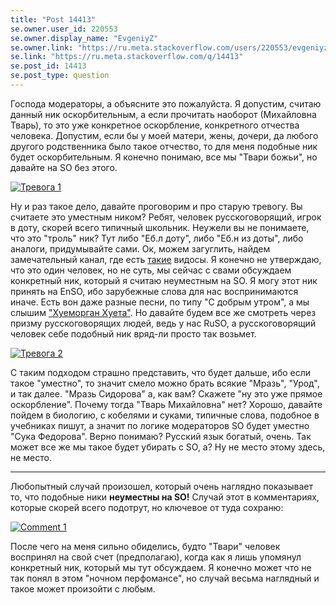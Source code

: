 ```yaml
---
title: "Post 14413"
se.owner.user_id: 220553
se.owner.display_name: "EvgeniyZ"
se.owner.link: "https://ru.meta.stackoverflow.com/users/220553/evgeniyz"
se.link: "https://ru.meta.stackoverflow.com/q/14413"
se.post_id: 14413
se.post_type: question
---
```

<p>Господа модераторы, а объясните это пожалуйста. Я допустим, считаю данный ник оскорбительным, а если прочитать наоборот (Михайловна Тварь), то это уже конкретное оскорбление, конкретного отчества человека. Допустим, если бы у моей матери, жены, дочери, да любого другого родственника было такое отчество, то для меня подобные ник будет оскорбительным. Я конечно понимаю, все мы &quot;Твари божьи&quot;, но давайте на SO без этого.</p>
<p><a href="https://i.sstatic.net/YFRNa0Zx.png" rel="nofollow noreferrer"><img src="https://i.sstatic.net/YFRNa0Zx.png" alt="Тревога 1" /></a></p>
<p>Ну и раз такое дело, давайте проговорим и про старую тревогу. Вы считаете это уместным ником? Ребят, человек русскоговорящий, игрок в доту, скорей всего типичный школьник. Неужели вы не понимаете, что это &quot;троль&quot; ник? Тут либо &quot;Еб.л доту&quot;, либо &quot;Еб.н из доты&quot;, либо аналоги, придумывайте сами. Ок, можем загуглить, найдем замечательный канал, где есть <a href="https://www.youtube.com/watch?v=K8X6OlZBu7c" rel="nofollow noreferrer">такие</a> видосы. Я конечно не утверждаю, что это один человек, но не суть, мы сейчас с свами обсуждаем конкретный ник, который я считаю неуместным на SO. Я могу этот ник принять на EnSO, ибо зарубежные слова для нас воспринимаются иначе. Есть вон даже разные песни, по типу &quot;С добрым утром&quot;, а мы слышим <a href="https://youtu.be/Op4nctE5--E" rel="nofollow noreferrer">&quot;Хуеморган Хуета&quot;</a>. Но давайте будем все же смотреть через призму русскоговорящих людей, ведь у нас RuSO, а русскоговорящий человек себе подобный ник вряд-ли просто так возьмет.</p>
<p><a href="https://i.sstatic.net/jHboebFd.png" rel="nofollow noreferrer"><img src="https://i.sstatic.net/jHboebFd.png" alt="Тревога 2" /></a></p>
<p>С таким подходом страшно представить, что будет дальше, ибо если такое &quot;уместно&quot;, то значит смело можно брать всякие &quot;Мразь&quot;, &quot;Урод&quot;, и так далее. &quot;Мразь Сидорова&quot; а, как вам? Скажете &quot;ну это уже прямое оскорбление&quot;. Почему тогда &quot;Тварь Михайловна&quot; нет? Хорошо, давайте пойдем в биологию, с кобелями и суками, типичные слова, подобное в учебниках пишут, а значит по логике модераторов SO будет уместно &quot;Сука Федорова&quot;. Верно понимаю? Русский язык богатый, очень. Так может все же мы такое будет убирать с SO, а? Ну не место этому здесь, не место.</p>
<hr />
<p>Любопытный случай произошел, который очень наглядно показывает то, что подобные ники <strong>неуместны на SO!</strong> Случай этот в комментариях, которые скорей всего подотрут, но ключевое от туда сохраню:</p>
<p><a href="https://i.sstatic.net/5ZRU8ZHO.png" rel="nofollow noreferrer"><img src="https://i.sstatic.net/5ZRU8ZHO.png" alt="Comment 1" /></a></p>
<p>После чего на меня сильно обиделись, будто &quot;Твари&quot; человек воспринял на свой счет (предполагаю), когда как я лишь упомянул конкретный ник, который мы тут обсуждаем. Я конечно может что не так понял в этом &quot;ночном перфомансе&quot;, но случай весьма наглядный и такое может произойти с любым.</p>

